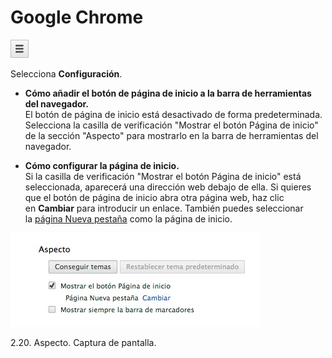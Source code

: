 
# Google Chrome


![](img/chrome1.jpg)

Selecciona **Configuración**.

- **Cómo añadir el botón de página de inicio a la barra de herramientas del navegador.**<br/> El botón de página de inicio está desactivado de forma predeterminada. Selecciona la casilla de verificación "Mostrar el botón Página de inicio" de la sección "Aspecto" para mostrarlo en la barra de herramientas del navegador.

- **Cómo configurar la página de inicio.**<br/> Si la casilla de verificación "Mostrar el botón Página de inicio" está seleccionada, aparecerá una dirección web debajo de ella. Si quieres que el botón de página de inicio abra otra página web, haz clic en **Cambiar** para introducir un enlace. También puedes seleccionar la [página Nueva pestaña](https://support.google.com/chrome/answer/answer.py?answer=95451) como la página de inicio.


![](img/chrome2.jpg)

 2.20. Aspecto. Captura de pantalla.

 

